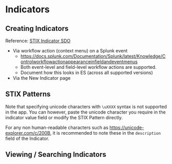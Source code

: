 # Indicators
## Creating Indicators
Reference: [STIX Indicator SDO](https://docs.oasis-open.org/cti/stix/v2.1/os/stix-v2.1-os.html#_muftrcpnf89v)

- Via workflow action (context menu) on a Splunk event
    - https://docs.splunk.com/Documentation/Splunk/latest/Knowledge/Controlworkflowactionappearanceinfieldandeventmenus
    - Both event-level and field-level workflow actions are supported.
    - Document how this looks in ES (across all supported versions)
- Via the New Indicator page

## STIX Patterns

Note that specifying unicode characters with `\uXXXX` syntax is not supported in the app.
You can however, paste the unicode character you require in the indicator value field or modify the STIX Pattern directly.

For any non human-readable characters such as <https://unicode-explorer.com/c/200B>, it is recommended to note these in the `description` field of the Indicator.

## Viewing / Searching Indicators

